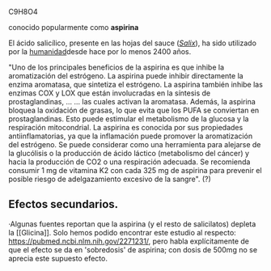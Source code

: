 C9H8O4

conocido popularmente como **aspirina**

El ácido salicílico, presente en las hojas del sauce (_[Salix](https://es.wikipedia.org/wiki/Salix "Salix")_), ha sido utilizado por la [humanidad](https://es.wikipedia.org/wiki/Humanidad "Humanidad")desde hace por lo menos 2400 años.


"Uno de los principales beneficios de la aspirina es que inhibe la aromatización del estrógeno. La aspirina puede inhibir directamente la enzima aromatasa, que sintetiza el estrógeno. La aspirina también inhibe las enzimas COX y LOX que están involucradas en la síntesis de prostaglandinas, ... ... las cuales activan la aromatasa. Además, la aspirina bloquea la oxidación de grasas, lo que evita que los PUFA se conviertan en prostaglandinas. Esto puede estimular el metabolismo de la glucosa y la respiración mitocondrial. La aspirina es conocida por sus propiedades antiinflamatorias, ya que la inflamación puede promover la aromatización del estrógeno. Se puede considerar como una herramienta para alejarse de la glucólisis o la producción de ácido láctico (metabolismo del cáncer) y hacia la producción de CO2 o una respiración adecuada. Se recomienda consumir 1 mg de vitamina K2 con cada 325 mg de aspirina para prevenir el posible riesgo de adelgazamiento excesivo de la sangre". (?)

## Efectos secundarios.

·Algunas fuentes reportan que la aspirina (y el resto de salicilatos) depleta la [[Glicina]]. Solo hemos podido encontrar este estudio al respecto: https://pubmed.ncbi.nlm.nih.gov/2271231/, pero habla explícitamente de que el efecto se da en 'sobredosis' de aspirina; con dosis de 500mg no se aprecia este supuesto efecto.

